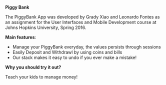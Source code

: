 <b>Piggy Bank</b>

The PiggyBank App was developed by Grady Xiao and Leonardo Fontes as an assignment for the User Interfaces and Mobile Development course at Johns Hopkins University, Spring 2016.

<b>Main features</b>:
  <ul>
    <li>Manage your PiggyBank everyday, the values persists through sessions</li>
    <li>Easily Deposit and Withdrawl by using coins and bills</li>
    <li>Our stack makes it easy to undo if you ever make a mistake!</li>
  </ul>
  
<b>Why you should try it out?</b>

Teach your kids to manage money! 
